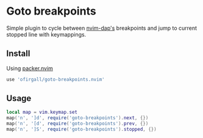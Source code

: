 # Goto breakpoints
Simple plugin to cycle between [nvim-dap's](https://github.com/mfussenegger/nvim-dap) breakpoints and jump to current stopped line with keymappings.

## Install
Using [packer.nvim](https://github.com/wbthomason/packer.nvim)
```lua
use 'ofirgall/goto-breakpoints.nvim'
```

## Usage
```lua
local map = vim.keymap.set
map('n', ']d', require('goto-breakpoints').next, {})
map('n', '[d', require('goto-breakpoints').prev, {})
map('n', ']S', require('goto-breakpoints').stopped, {})
```
